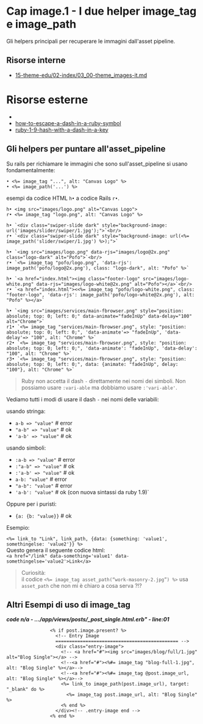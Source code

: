 # <a name="top"></a> Cap image.1 - I due helper image_tag e image_path

Gli helpers principali per recuperare le immagini dall'asset pipeline.



## Risorse interne

- [15-theme-edu/02-index/03_00-theme_images-it.md]()



# Risorse esterne

- [](https://medium.com/@cindyk09/implementing-boostrap-theme-into-your-rails-app-55bb9085feae)
- [how-to-escape-a-dash-in-a-ruby-symbol](https://stackoverflow.com/questions/8482024/how-to-escape-a-dash-in-a-ruby-symbol)
- [ruby-1-9-hash-with-a-dash-in-a-key](https://stackoverflow.com/questions/2134702/ruby-1-9-hash-with-a-dash-in-a-key)



## Gli helpers per puntare all'asset_pipeline

Su rails per richiamare le immagini che sono sull'asset_pipeline si usano fondamentalmente:

```html+erb
• <%= image_tag "...", alt: "Canvas Logo" %>
• <%= image_path('...') %>
```

esempi da codice HTML `h•` a codice Rails `r•`.

```html+erb
h• <img src="images/logo.png" alt="Canvas Logo">
r• <%= image_tag "logo.png", alt: "Canvas Logo" %>
```

```html+erb
h• `<div class="swiper-slide dark" style="background-image: url('images/slider/swiper/1.jpg');">`<br/>
r• `<div class="swiper-slide dark" style="background-image: url(<%= image_path('slider/swiper/1.jpg') %>);">`
```

```html+erb
h• `<img src="images/logo.png" data-rjs="images/logo@2x.png" class="logo-dark" alt="Pofo">`<br/>
r• `<%= image_tag "pofo/logo.png", 'data-rjs': image_path('pofo/logo@2x.png'), class: "logo-dark", alt: "Pofo" %>`
```

```html+erb
h• `<a href="index.html"><img class="footer-logo" src="images/logo-white.png" data-rjs="images/logo-white@2x.png" alt="Pofo"></a>`<br/>
r• `<a href="index.html"><<%= image_tag "pofo/logo-white.png", class: "footer-logo", 'data-rjs': image_path('pofo/logo-white@2x.png'), alt: "Pofo" %></a>`
```

```html+erb
h• `<img src="images/services/main-fbrowser.png" style="position: absolute; top: 0; left: 0;" data-animate="fadeInUp" data-delay="100" alt="Chrome">`
r1• `<%= image_tag "services/main-fbrowser.png", style: "position: absolute; top: 0; left: 0;", 'data-animate'=> "fadeInUp", 'data-delay'=> "100", alt: "Chrome" %>`
r2• `<%= image_tag "services/main-fbrowser.png", style: "position: absolute; top: 0; left: 0;", 'data-animate': "fadeInUp", 'data-delay': "100", alt: "Chrome" %>`
r3• `<%= image_tag "services/main-fbrowser.png", style: "position: absolute; top: 0; left: 0;", data: {animate: "fadeInUp", delay: "100"}, alt: "Chrome" %>`
```

> Ruby non accetta il dash `-` direttamente nei nomi dei simboli. 
> Non possiamo usare `:vari-able` ma dobbiamo usare `:'vari-able'`.

Vediamo tutti i modi di usare il dash `-` nei nomi delle variabili:

usando stringa:

- `a-b => "value"` # error
- `"a-b" => "value"` # ok
- `'a-b' => "value"` # ok

usando simboli:

- `:a-b => "value"` # error
- `:"a-b" => "value"` # ok
- `:'a-b' => "value"` # ok
- `a-b: "value"` # error
- `"a-b": "value"` # error
- `'a-b': "value"` # ok (con nuova sintassi da ruby 1.9)`

Oppure per i puristi:

- `{a: {b: "value}}` # ok

Esempio:

`<%= link_to "Link", link_path, {data: {something: 'value1', somethingelse: 'value2'}} %>`<br/>
Questo genera il seguente codice html:<br/>
`<a href="/link" data-something='value1' data-somethingelse='value2'>Link</a>`


> Curiosità:<br/>
> il codice `<%= image_tag asset_path(“work-masonry-2.jpg”) %>` usa `asset_path` che non mi è chiaro a cosa serva ?!?



## Altri Esempi di uso di image_tag

***code n/a - .../app/views/posts/_post_single.html.erb" - line:01***

```html+erb
                <% if post.image.present? %>
                  <!-- Entry Image
                  ============================================= -->
                  <div class="entry-image">
                    <!-- <a href="#"><img src="images/blog/full/1.jpg" alt="Blog Single"></a> -->
                    <!--<a href="#"><%#= image_tag "blog-full-1.jpg", alt: "Blog Single" %></a>-->
                    <!--<a href="#"><%#= image_tag @post.image_url, alt: "Blog Single" %></a>-->
                    <%= link_to image_path(post.image_url), target: "_blank" do %>
                      <%= image_tag post.image_url, alt: "Blog Single" %>
                    <% end %>
                  </div><!-- .entry-image end -->
                <% end %>
```

